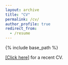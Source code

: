 ```yaml
---
layout: archive
title: "CV"
permalink: /cv/
author_profile: true
redirect_from:
  - /resume
---
```


{% include base_path %}

[[Click here]](/CaoZ_CV.pdf) for a recent CV.
